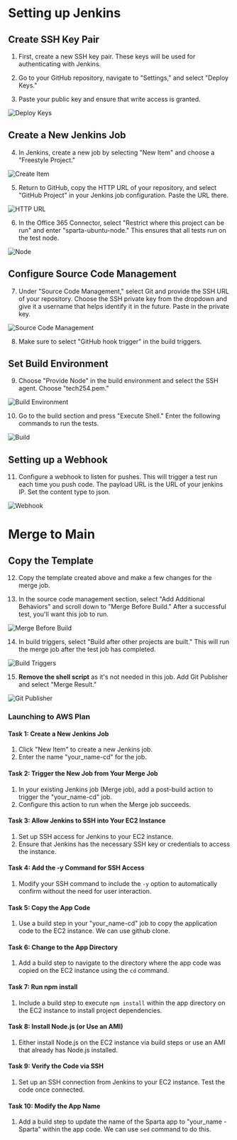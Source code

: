 
# Setting up Jenkins

## Create SSH Key Pair

1. First, create a new SSH key pair. These keys will be used for authenticating with Jenkins.

2. Go to your GitHub repository, navigate to "Settings," and select "Deploy Keys."

3. Paste your public key and ensure that write access is granted.

![Deploy Keys](deploy.PNG)

## Create a New Jenkins Job

4. In Jenkins, create a new job by selecting "New Item" and choose a "Freestyle Project."

![Create Item](create_item.PNG)

5. Return to GitHub, copy the HTTP URL of your repository, and select "GitHub Project" in your Jenkins job configuration. Paste the URL there.

![HTTP URL](http_url.PNG)

6. In the Office 365 Connector, select "Restrict where this project can be run" and enter "sparta-ubuntu-node." This ensures that all tests run on the test node.

![Node](node.PNG)

## Configure Source Code Management

7. Under "Source Code Management," select Git and provide the SSH URL of your repository. Choose the SSH private key from the dropdown and give it a username that helps identify it in the future. Paste in the private key.

![Source Code Management](source.PNG)

8. Make sure to select "GitHub hook trigger" in the build triggers.

## Set Build Environment

9. Choose "Provide Node" in the build environment and select the SSH agent. Choose "tech254.pem."

![Build Environment](build_env.PNG)

10. Go to the build section and press "Execute Shell." Enter the following commands to run the tests.

![Build](build.PNG)

## Setting up a Webhook

11. Configure a webhook to listen for pushes. This will trigger a test run each time you push code. The payload URL is the URL of your jenkins IP. Set the content type to json.

![Webhook](webhook.PNG)

# Merge to Main

## Copy the Template

12. Copy the template created above and make a few changes for the merge job.

13. In the source code management section, select "Add Additional Behaviors" and scroll down to "Merge Before Build." After a successful test, you'll want this job to run.

![Merge Before Build](merge_before.PNG)

14. In build triggers, select "Build after other projects are built." This will run the merge job after the test job has completed.

![Build Triggers](build_triggers.PNG)

15. **Remove the shell script** as it's not needed in this job. Add Git Publisher and select "Merge Result."

![Git Publisher](git_publish.PNG)

### Launching to AWS Plan

#### Task 1: Create a New Jenkins Job
1. Click "New Item" to create a new Jenkins job.
2. Enter the name "your_name-cd" for the job.

#### Task 2: Trigger the New Job from Your Merge Job
1. In your existing Jenkins job (Merge job), add a post-build action to trigger the "your_name-cd" job.
2. Configure this action to run when the Merge job succeeds.

#### Task 3: Allow Jenkins to SSH into Your EC2 Instance
1. Set up SSH access for Jenkins to your EC2 instance.
2. Ensure that Jenkins has the necessary SSH key or credentials to access the instance.

#### Task 4: Add the -y Command for SSH Access
1. Modify your SSH command to include the `-y` option to automatically confirm without the need for user interaction.
   
#### Task 5: Copy the App Code
1. Use a build step in your "your_name-cd" job to copy the application code to the EC2 instance. We can use github clone.
   
#### Task 6: Change to the App Directory
1. Add a build step to navigate to the directory where the app code was copied on the EC2 instance using the `cd` command. 

#### Task 7: Run npm install
1. Include a build step to execute `npm install` within the app directory on the EC2 instance to install project dependencies.
   
#### Task 8: Install Node.js (or Use an AMI)
1. Either install Node.js on the EC2 instance via build steps or use an AMI that already has Node.js installed.
   
#### Task 9: Verify the Code via SSH
1. Set up an SSH connection from Jenkins to your EC2 instance. Test the code once connected.

#### Task 10: Modify the App Name
1. Add a build step to update the name of the Sparta app to "your_name - Sparta" within the app code. We can use `sed` command to do this.